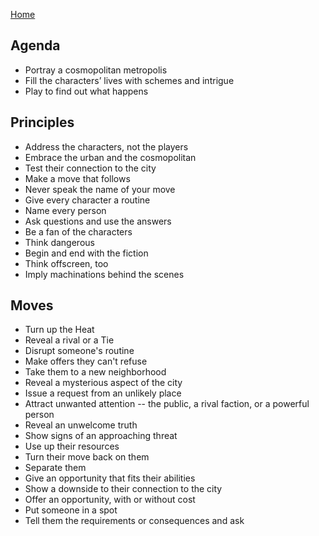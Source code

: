 [Home](index.md)

## Agenda
-   Portray a cosmopolitan metropolis
-   Fill the characters’ lives with schemes and intrigue
-   Play to find out what happens


## Principles
-   Address the characters, not the players
-   Embrace the urban and the cosmopolitan
-   Test their connection to the city
-   Make a move that follows
-   Never speak the name of your move
- Give every character a routine
-   Name every person
-   Ask questions and use the answers
-   Be a fan of the characters
-   Think dangerous
-   Begin and end with the fiction
-   Think offscreen, too
-   Imply machinations behind the scenes


## Moves
- Turn up the Heat
-   Reveal a rival or a Tie
-   Disrupt someone's routine
-   Make offers they can't refuse
-   Take them to a new neighborhood
-   Reveal a mysterious aspect of the city
-   Issue a request from an unlikely place
-   Attract unwanted attention -- the public, a rival faction, or a powerful person
-   Reveal an unwelcome truth
-   Show signs of an approaching threat
-   Use up their resources
-   Turn their move back on them
-   Separate them
-   Give an opportunity that fits their abilities
-   Show a downside to their connection to the city
-   Offer an opportunity, with or without cost
-   Put someone in a spot
-   Tell them the requirements or consequences and ask
